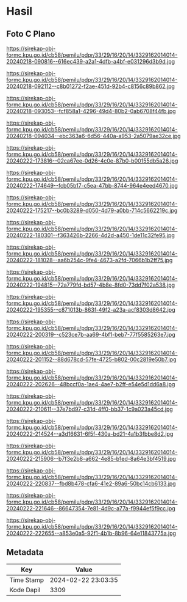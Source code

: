 # Hasil

## Foto C Plano

https://sirekap-obj-formc.kpu.go.id/cb58/pemilu/pdpr/33/29/16/20/14/3329162014014-20240218-090816--616ec439-a2a1-4dfb-a4bf-e031296d3b9d.jpg

https://sirekap-obj-formc.kpu.go.id/cb58/pemilu/pdpr/33/29/16/20/14/3329162014014-20240218-092112--c8b01272-f2ae-451d-92b4-c8156c89b862.jpg

https://sirekap-obj-formc.kpu.go.id/cb58/pemilu/pdpr/33/29/16/20/14/3329162014014-20240218-093053--fcf858a1-4296-49d4-80b2-0ab6708f44fb.jpg

https://sirekap-obj-formc.kpu.go.id/cb58/pemilu/pdpr/33/29/16/20/14/3329162014014-20240218-094034--ebc363a6-6d56-440a-a953-2a5079ae32ce.jpg

https://sirekap-obj-formc.kpu.go.id/cb58/pemilu/pdpr/33/29/16/20/14/3329162014014-20240222-173816--02ca67ee-0d26-4c0e-87b0-b00155db5a26.jpg

https://sirekap-obj-formc.kpu.go.id/cb58/pemilu/pdpr/33/29/16/20/14/3329162014014-20240222-174649--fcb05b17-c5ea-47bb-8744-964e4eed4670.jpg

https://sirekap-obj-formc.kpu.go.id/cb58/pemilu/pdpr/33/29/16/20/14/3329162014014-20240222-175217--bc0b3289-d050-4d79-a0bb-714c5662219c.jpg

https://sirekap-obj-formc.kpu.go.id/cb58/pemilu/pdpr/33/29/16/20/14/3329162014014-20240222-180301--f363426b-2266-4d2d-a450-1de11c32fe95.jpg

https://sirekap-obj-formc.kpu.go.id/cb58/pemilu/pdpr/33/29/16/20/14/3329162014014-20240222-181028--aa6b254c-9fe4-4673-a2fd-7066b1b2ff75.jpg

https://sirekap-obj-formc.kpu.go.id/cb58/pemilu/pdpr/33/29/16/20/14/3329162014014-20240222-194815--72a779fd-bd57-4b8e-8fd0-73dd7f02a538.jpg

https://sirekap-obj-formc.kpu.go.id/cb58/pemilu/pdpr/33/29/16/20/14/3329162014014-20240222-195355--c871013b-863f-49f2-a23a-acf8303d8642.jpg

https://sirekap-obj-formc.kpu.go.id/cb58/pemilu/pdpr/33/29/16/20/14/3329162014014-20240222-200319--c523ce7b-aa69-4bf1-beb7-77f5585263e7.jpg

https://sirekap-obj-formc.kpu.go.id/cb58/pemilu/pdpr/33/29/16/20/14/3329162014014-20240222-201152--88d678cd-57fe-4725-b802-00c2819e50b7.jpg

https://sirekap-obj-formc.kpu.go.id/cb58/pemilu/pdpr/33/29/16/20/14/3329162014014-20240222-202626--48bccf0a-1ae4-4ae7-b2ff-e54e5d1dd6a8.jpg

https://sirekap-obj-formc.kpu.go.id/cb58/pemilu/pdpr/33/29/16/20/14/3329162014014-20240222-210611--37e7bd97-c31d-4ff0-bb37-1c9a023a45cd.jpg

https://sirekap-obj-formc.kpu.go.id/cb58/pemilu/pdpr/33/29/16/20/14/3329162014014-20240222-214524--a3d16631-6f5f-430a-bd21-4a1b3fbbe8d2.jpg

https://sirekap-obj-formc.kpu.go.id/cb58/pemilu/pdpr/33/29/16/20/14/3329162014014-20240222-215906--b7f3e2b8-a662-4e85-b1ed-8a64e3bf4519.jpg

https://sirekap-obj-formc.kpu.go.id/cb58/pemilu/pdpr/33/29/16/20/14/3329162014014-20240222-220837--fbd8b478-cfa6-41e2-89a6-50bc14cb6133.jpg

https://sirekap-obj-formc.kpu.go.id/cb58/pemilu/pdpr/33/29/16/20/14/3329162014014-20240222-221646--86647354-7e81-4d9c-a77a-f9944ef5f9cc.jpg

https://sirekap-obj-formc.kpu.go.id/cb58/pemilu/pdpr/33/29/16/20/14/3329162014014-20240222-222655--a853e0a5-92f1-4b1b-8b96-64e11843775a.jpg


## Metadata

| Key        | Value               |
| ---------- | ------------------- |
| Time Stamp | 2024-02-22 23:03:35 |
| Kode Dapil | 3309                |



